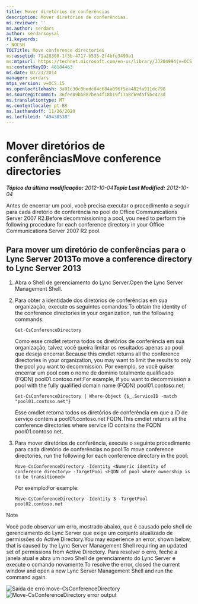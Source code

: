 ```yaml
---
title: Mover diretórios de conferências
description: Mover diretórios de conferências.
ms.reviewer: ''
ms.author: serdars
author: serdarsoysal
f1.keywords:
- NOCSH
TOCTitle: Move conference directories
ms:assetid: 71a28308-1f3b-4717-b535-2f4bfe3499a1
ms:mtpsurl: https://technet.microsoft.com/en-us/library/JJ204994(v=OCS.15)
ms:contentKeyID: 48184463
ms.date: 07/23/2014
manager: serdars
mtps_version: v=OCS.15
ms.openlocfilehash: 3a91c30c0bedc84c684a096f5ea482fa911dc798
ms.sourcegitcommit: 36fee89bb887bea4f18b19f17a8c69daf5bc423d
ms.translationtype: MT
ms.contentlocale: pt-BR
ms.lasthandoff: 11/26/2020
ms.locfileid: "49438538"
---
```

# <a name="move-conference-directories"></a><span data-ttu-id="748df-103">Mover diretórios de conferências</span><span class="sxs-lookup"><span data-stu-id="748df-103">Move conference directories</span></span>

<div data-xmlns="http://www.w3.org/1999/xhtml">

<div class="topic" data-xmlns="http://www.w3.org/1999/xhtml" data-msxsl="urn:schemas-microsoft-com:xslt" data-cs="https://msdn.microsoft.com/">

<div data-asp="https://msdn2.microsoft.com/asp">



</div>

<div id="mainSection">

<div id="mainBody"><span data-ttu-id="748df-104">

<span> </span></span><span class="sxs-lookup"><span data-stu-id="748df-104">

<span> </span></span></span>

<span data-ttu-id="748df-105">_**Tópico da última modificação:** 2012-10-04_</span><span class="sxs-lookup"><span data-stu-id="748df-105">_**Topic Last Modified:** 2012-10-04_</span></span>

<span data-ttu-id="748df-106">Antes de encerrar um pool, você precisa executar o procedimento a seguir para cada diretório de conferência no pool do Office Communications Server 2007 R2.</span><span class="sxs-lookup"><span data-stu-id="748df-106">Before decommissioning a pool, you need to perform the following procedure for each conference directory in your Office Communications Server 2007 R2 pool.</span></span>

<div>

## <a name="to-move-a-conference-directory-to-lync-server-2013"></a><span data-ttu-id="748df-107">Para mover um diretório de conferências para o Lync Server 2013</span><span class="sxs-lookup"><span data-stu-id="748df-107">To move a conference directory to Lync Server 2013</span></span>

1.  <span data-ttu-id="748df-108">Abra o Shell de gerenciamento do Lync Server.</span><span class="sxs-lookup"><span data-stu-id="748df-108">Open the Lync Server Management Shell.</span></span>

2.  <span data-ttu-id="748df-109">Para obter a identidade dos diretórios de conferências em sua organização, execute os seguintes comandos:</span><span class="sxs-lookup"><span data-stu-id="748df-109">To obtain the identity of the conference directories in your organization, run the following commands:</span></span>
    
        Get-CsConferenceDirectory
    
    <span data-ttu-id="748df-110">Como esse cmdlet retorna todos os diretórios de conferência em sua organização, talvez você queira limitar os resultados apenas ao pool que deseja encerrar.</span><span class="sxs-lookup"><span data-stu-id="748df-110">Because this cmdlet returns all the conference directories in your organization, you may want to limit the results to only the pool you want to decommission.</span></span> <span data-ttu-id="748df-111">Por exemplo, se você quiser encerrar um pool com o nome de domínio totalmente qualificado (FQDN) pool01.contoso.net:</span><span class="sxs-lookup"><span data-stu-id="748df-111">For example, if you want to decommission a pool with the fully qualified domain name (FQDN) pool01.contoso.net:</span></span>
    
        Get-CsConferenceDirectory | Where-Object {$_.ServiceID -match "pool01.contoso.net"}
    
    <span data-ttu-id="748df-112">Esse cmdlet retorna todos os diretórios de conferência em que a ID de serviço contém a pool01.contoso.net FQDN.</span><span class="sxs-lookup"><span data-stu-id="748df-112">This cmdlet returns all the conference directories where service ID contains the FQDN pool01.contoso.net.</span></span>

3.  <span data-ttu-id="748df-113">Para mover diretórios de conferência, execute o seguinte procedimento para cada diretório de conferências no pool:</span><span class="sxs-lookup"><span data-stu-id="748df-113">To move conference directories, run the following for each conference directory in the pool:</span></span>
    
        Move-CsConferenceDirectory -Identity <Numeric identity of conference directory> -TargetPool <FQDN of pool where ownership is to be transitioned>
    
    <span data-ttu-id="748df-114">Por exemplo:</span><span class="sxs-lookup"><span data-stu-id="748df-114">For example:</span></span>
    
        Move-CsConferenceDirectory -Identity 3 -TargetPool pool02.contoso.net

<div>


> [!NOTE]  
> <span data-ttu-id="748df-115">Você pode observar um erro, mostrado abaixo, que é causado pelo shell de gerenciamento do Lync Server que exige um conjunto atualizado de permissões do Active Directory.</span><span class="sxs-lookup"><span data-stu-id="748df-115">You may experience an error, shown below, that is caused by the Lync Server Management Shell requiring an updated set of permissions from Active Directory.</span></span> <span data-ttu-id="748df-116">Para resolver o erro, feche a janela atual e abra um novo Shell de gerenciamento do Lync Server e execute o comando novamente.</span><span class="sxs-lookup"><span data-stu-id="748df-116">To resolve the error, closed the current window and open a new Lync Server Management Shell and run the command again.</span></span>



</div>

<span data-ttu-id="748df-117">![Saída de erro move-CsConferenceDirectory](images/JJ204994.4748b9e8-9651-4527-afe1-cbdc6d5ce4a8(OCS.15).jpg "Move-CsConferenceDirectory saída de erro")</span><span class="sxs-lookup"><span data-stu-id="748df-117">![Move-CsConferenceDirectory error output](images/JJ204994.4748b9e8-9651-4527-afe1-cbdc6d5ce4a8(OCS.15).jpg "Move-CsConferenceDirectory error output")</span></span>

<span data-ttu-id="748df-118"></div>

</div>

<span> </span>

</div>

</div>

</span><span class="sxs-lookup"><span data-stu-id="748df-118"></div>

</div>

<span> </span>

</div>

</div>

</span></span></div>

